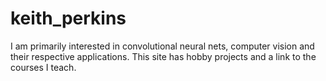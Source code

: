 # keith_perkins
I am primarily interested in convolutional neural nets, computer vision and their respective applications.  This site has hobby projects and a link to the courses I teach.

